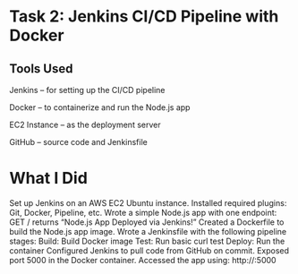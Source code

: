 # Task 2: Jenkins CI/CD Pipeline with Docker

## Tools Used
Jenkins – for setting up the CI/CD pipeline

Docker – to containerize and run the Node.js app

EC2 Instance – as the deployment server

GitHub – source code and Jenkinsfile

# What I Did
Set up Jenkins on an AWS EC2 Ubuntu instance.
Installed required plugins: Git, Docker, Pipeline, etc.
Wrote a simple Node.js app with one endpoint:
GET / returns “Node.js App Deployed via Jenkins!”
Created a Dockerfile to build the Node.js app image.
Wrote a Jenkinsfile with the following pipeline stages:
Build: Build Docker image
Test: Run basic curl test
Deploy: Run the container
Configured Jenkins to pull code from GitHub on commit.
Exposed port 5000 in the Docker container.
Accessed the app using: http://<ec2-public-ip>:5000

